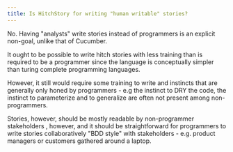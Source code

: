 ```yaml
---
title: Is HitchStory for writing "human writable" stories?
---
```


No. Having "analysts" write stories instead of programmers is an explicit
non-goal, unlike that of Cucumber.

It ought to be possible to write hitch stories with less training than is required
to be a programmer since the language is conceptually simpler than turing complete
programming languages.

However, it still would require some training to write and instincts
that are generally only honed by programmers - e.g the instinct to DRY the code,
the instinct to parameterize and to generalize are often not present among non-programmers.

Stories, however, should be mostly readable by non-programmer stakeholders , however,
and it should be straightforward for programmers to write stories collaboratively
"BDD style" with stakeholders - e.g. product managers or customers gathered around a laptop.
